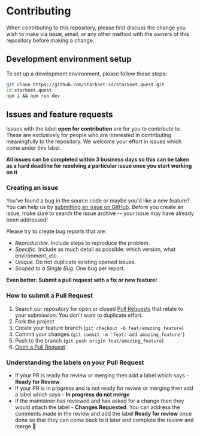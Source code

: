 # Contributing

When contributing to this repository, please first discuss the change you wish
to make via issue, email, or any other method with the owners of this repository
before making a change.


## Development environment setup

To set up a development environment, please follow these steps:

   ```sh
   git clone https://github.com/starknet-id/starknet.quest.git
   cd starknet.quest
   npm i && npm run dev
   ```

## Issues and feature requests

Issues with the label **open for contribution** are for you to contribute to. These are exclusively for people who are interested in contributing meaningfully to the repository. We welcome your effort in issues which come under this label.

**All issues can be completed within 3 business days so this can be taken as a hard deadline for resolving a particular issue once you start working on it**

### Creating an issue

You've found a bug in the source code or maybe
you'd like a new feature?
You can help us by
[submitting an issue on GitHub](https://github.com/starknet-id/starknet.quest/issues).
Before you create an issue, make sure to search the issue archive -- your issue
may have already been addressed!

Please try to create bug reports that are:

- _Reproducible._ Include steps to reproduce the problem.
- _Specific._ Include as much detail as possible: which version, what
  environment, etc.
- _Unique._ Do not duplicate existing opened issues.
- _Scoped to a Single Bug._ One bug per report.

**Even better: Submit a pull request with a fix or new feature!**


### How to submit a Pull Request

1. Search our repository for open or closed
   [Pull Requests](https://github.com/starknet-id/starknet.quest/pulls) that
   relate to your submission. You don't want to duplicate effort.
2. Fork the project
3. Create your feature branch (`git checkout -b feat/amazing_feature`)
4. Commit your changes (`git commit -m 'feat: add amazing_feature'`)
5. Push to the branch (`git push origin feat/amazing_feature`)
6. [Open a Pull Request](https://github.com/starknet-id/starknet.quest/compare)

### Understanding the labels on your Pull Request
- If your PR is ready for review or merging then add a label which says - **Ready for Review**
- If your PR is in progress and is not ready for review or merging then add a label which says - **In progress do not merge**
- If the maintainer has reviewed and has asked for a change then they would attach the label - **Changes Requested**. You can address the comments made in the review and add the label **Ready for review** once done so that they can come back to it later and complete the review and merge 🎉
